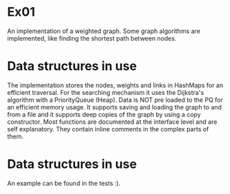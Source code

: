 # Ex01
An implementation of a weighted graph. Some graph algorithms are implemented, like finding the shortest path between nodes.

# Data structures in use
The implementation stores the nodes, weights and links in HashMaps for an efficient traversal.
For the searching mechanism it uses the Dijkstra's algorithm with a PriorityQueue (Heap).
Data is NOT pre loaded to the PQ for an efficient memory usage.
It supports saving and loading the graph to and from a file and it supports deep copies of the graph by using a copy constructor.
Most functions are documented at the interface level and are self explanatory. They contain inline comments in the complex parts of them.

# Data structures in use
An example can be found in the tests :).